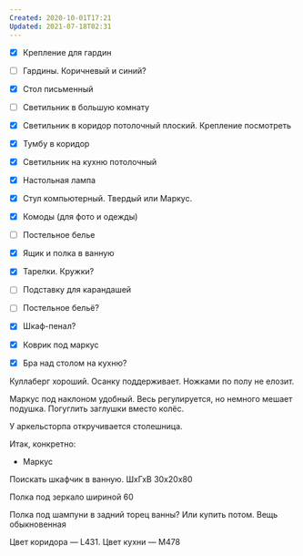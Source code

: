 ```yaml
---
Created: 2020-10-01T17:21
Updated: 2021-07-18T02:31
---
```

- [x] Крепление для гардин
- [ ] Гардины. Коричневый и синий?
- [x] Стол письменный
- [ ] Светильник в большую комнату
- [x] Светильник в коридор потолочный плоский. Крепление посмотреть
- [x] Тумбу в коридор
- [x] Светильник на кухню потолочный
- [x] Настольная лампа
- [x] Стул компьютерный. Твердый или Маркус.
- [x] Комоды (для фото и одежды)
- [ ] Постельное белье
- [x] Ящик и полка в ванную
- [x] Тарелки. Кружки?
- [ ] Подставку для карандашей
- [ ] Постельное бельё?
- [x] Шкаф-пенал?
- [x] Коврик под маркус
- [x] Бра над столом на кухню?

  

Куллаберг хороший. Осанку поддерживает. Ножками по полу не елозит.

Маркус под наклоном удобный. Весь регулируется, но немного мешает подушка. Погуглить заглушки вместо колёс.

У аркельсторпа откручивается столешница.

  

Итак, конкретно:

- Маркус

Поискать шкафчик в ванную. ШхГхВ 30х20х80

Полка под зеркало шириной 60

Полка под шампуни в задний торец ванны? Или купить потом. Вещь обыкновенная

Цвет коридора — L431. Цвет кухни — M478